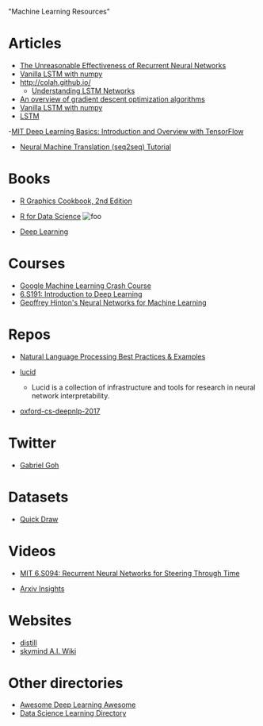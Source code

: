 "Machine Learning Resources" 

# Articles
- [The Unreasonable Effectiveness of Recurrent Neural Networks](http://karpathy.github.io/2015/05/21/rnn-effectiveness/)
- [Vanilla LSTM with numpy](https://blog.varunajayasiri.com/numpy_lstm.html)
- http://colah.github.io/
    - [Understanding LSTM Networks](http://colah.github.io/posts/2015-08-Understanding-LSTMs/)
- [An overview of gradient descent optimization algorithms](http://ruder.io/optimizing-gradient-descent/)
- [Vanilla LSTM with numpy](https://blog.varunajayasiri.com/numpy_lstm.html)
- [LSTM](https://machinelearningmastery.com/how-to-develop-lstm-models-for-multi-step-time-series-forecasting-of-household-power-consumption/)

-[MIT Deep Learning Basics: Introduction and Overview with TensorFlow](https://medium.com/tensorflow/mit-deep-learning-basics-introduction-and-overview-with-tensorflow-355bcd26baf0)

- [Neural Machine Translation (seq2seq) Tutorial](https://github.com/tensorflow/nmt#background-on-the-attention-mechanism)
# Books
- [R Graphics Cookbook, 2nd Edition](https://r-graphics.org/chapter-r-basics)

- [R for Data Science](https://r4ds.had.co.nz/)
![foo](http://amzn.to/2aHLAQ1)

- [Deep Learning](https://github.com/janishar/mit-deep-learning-book-pdf)

# Courses
- [Google Machine Learning Crash Course](https://developers.google.com/machine-learning/crash-course/)
- [6.S191: Introduction to Deep Learning](http://introtodeeplearning.com/)
- [Geoffrey Hinton's Neural Networks for Machine Learning](https://www.coursera.org/learn/neural-networks/home/welcome)
# Repos
- [Natural Language Processing Best Practices & Examples ](https://github.com/microsoft/nlp)

- [lucid](https://github.com/tensorflow/lucid)
    - Lucid is a collection of infrastructure and tools for research in neural network interpretability.
- [oxford-cs-deepnlp-2017](https://github.com/oxford-cs-deepnlp-2017/lectures)
# Twitter
- [Gabriel Goh](https://twitter.com/gabeeegoooh)

# Datasets
- [Quick Draw](https://github.com/googlecreativelab/quickdraw-dataset)

# Videos
- [MIT 6.S094: Recurrent Neural Networks for Steering Through Time](https://www.youtube.com/watch?v=nFTQ7kHQWtc)

-  [Arxiv Insights](https://www.youtube.com/channel/UCNIkB2IeJ-6AmZv7bQ1oBYg)


# Websites
- [distill](https://distill.pub/)
- [skymind A.I. Wiki](https://skymind.ai/wiki/)


# Other directories
- [Awesome Deep Learning Awesome](https://github.com/ChristosChristofidis/awesome-deep-learning)
- [Data Science Learning Directory](www.datasciguide.com/contenttype/book/)



<!--Load the AJAX API-->
<script type="text/javascript" src="https://www.gstatic.com/charts/loader.js"></script>

<script type="text/javascript">

    // Load the Visualization API and the corechart package.
    google.charts.load('current', {'packages':['corechart']});

    // Set a callback to run when the Google Visualization API is loaded.
    google.charts.setOnLoadCallback(drawChart);

    // Callback that creates and populates a data table,
    // instantiates the pie chart, passes in the data and
    // draws it.
    function drawChart() {

    // Create the data table.
    var data = new google.visualization.DataTable();
    data.addColumn('string', 'Topping');
    data.addColumn('number', 'Slices');
    data.addRows([
        ['Mushrooms', 3],
        ['Onions', 1],
        ['Olives', 1],
        ['Zucchini', 1],
        ['Pepperoni', 2]
    ]);

    // Set chart options
    var options = {'title':'How Much Pizza I Ate Last Night',
                    'width':400,
                    'height':300};

    // Instantiate and draw our chart, passing in some options.
    var chart = new google.visualization.PieChart(document.getElementById('chart_div'));
    chart.draw(data, options);
    }
</script>

<!--Div that will hold the pie chart-->
<div id="chart_div"></div>
